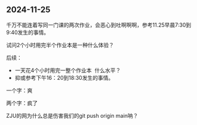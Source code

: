 ## 2024-11-25
千万不能连着写同一门课的两次作业，会恶心到吐啊啊啊，参考11.25早晨7:30到9:40发生的事情。

试问2个小时用完半个作业本是一种什么体验？

后续：
- 一天花4个小时用完一整个作业本&nbsp;&nbsp;什么水平？
- 抑或参考下午16：20到18:30发生的事情。

一个字：爽

两个字：疯了

ZJU的网为什么总是伤害我们的git push origin main呐？

<script src="https://giscus.app/client.js"
        data-repo="r-z-zhang-AI/r-z-zhang-AI.github.io"
        data-repo-id="R_kgDONN6JTg"
        data-category="General"
        data-category-id="DIC_kwDONN6JTs4CkfL9"
        data-mapping="pathname"
        data-strict="0"
        data-reactions-enabled="1"
        data-emit-metadata="1"
        data-input-position="bottom"
        data-theme="preferred_color_scheme"
        data-lang="zh-CN"
        crossorigin="anonymous"
        async>
</script>